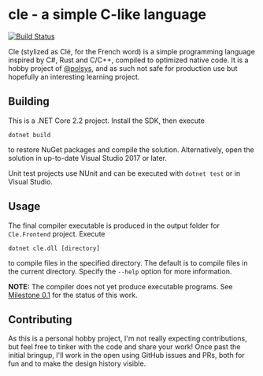 # cle - a simple C-like language

[![Build Status](https://dev.azure.com/polsys/cle/_apis/build/status/polsys.cle?branchName=master)](https://dev.azure.com/polsys/cle/_build/latest?definitionId=3?branchName=master)

Cle (stylized as Clé, for the French word) is a simple programming language inspired by C#, Rust and C/C++, compiled to optimized native code.
It is a hobby project of [@polsys](https://github.com/polsys), and as such not safe for production use but hopefully an interesting learning project.


## Building
This is a .NET Core 2.2 project. Install the SDK, then execute
```
dotnet build
```
to restore NuGet packages and compile the solution.
Alternatively, open the solution in up-to-date Visual Studio 2017 or later.

Unit test projects use NUnit and can be executed with `dotnet test` or in Visual Studio.


## Usage
The final compiler executable is produced in the output folder for `Cle.Frontend` project.
Execute
```
dotnet cle.dll [directory]
```
to compile files in the specified directory.
The default is to compile files in the current directory.
Specify the `--help` option for more information.

**NOTE:** The compiler does not yet produce executable programs. See [Milestone 0.1](https://github.com/polsys/cle/milestone/1) for the status of this work.


## Contributing
As this is a personal hobby project, I'm not really expecting contributions, but feel free to tinker with the code and share your work!
Once past the initial bringup, I'll work in the open using GitHub issues and PRs, both for fun and to make the design history visible.

